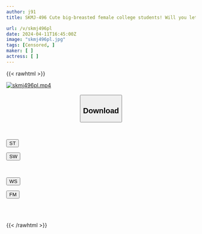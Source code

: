 ```yaml
---
author: j91
title: SKMJ-496 Cute big-breasted female college students! Will you let me breastfeed your virgin boy with your big boobs? ? She is blushing and getting horny after being sucked on her big boobs like a baby (^^;) A virgin dick that erupts due to breastfeeding handjob... Her big boobs are swaying as it is, raw sex and creampie SPECIAL

url: /v/skmj496pl
date: 2024-04-11T16:45:00Z
image: "skmj496pl.jpg"
tags: [Censored, ]
maker: [ ]
actress: [ ]
---
```



{{< rawhtml >}}

<div class="video" data-videoid="wgkkVMqK3Bto1B">
    <a href="javascript:;">
        <img src="/v/skmj496pl/skmj496pl.jpg" width="WIDTH" height="HEIGHT" alt="skmj496pl.mp4" loading="lazy">
    </a>
</div>

<script type="text/javascript" src="https://j91.asia/asset/on-demand-st.js"></script>

<br>
  <link rel="stylesheet" href="https://j91.asia/asset/bs5.css">
  
  <center>
  <button class="btn btn-primary" type="button" data-bs-toggle="collapse" data-bs-target=".multi-collapse" aria-expanded="false" aria-controls="multiCollapseExample1 multiCollapseExample2"><h2>Download</h2></button></center>
</p>
<div class="row">
  <div class="col">
    <div class="collapse multi-collapse" id="multiCollapseExample1">
      <div class="card card-body">
	      	      <br>
<div class="buttons">  
<p><a href="https://streamtape.to/v/wgkkVMqK3Bto1B" target="_blank"><button class="btn-hover color-3"><i class="fa fa-download"></i> ST</button></a></p>
<p><a href="https://asnwish.com/og4vm0fgzgja" target="_blank"><button class="btn-hover color-2"><i class="fa fa-download"></i> SW</button></a></p></div>
    </div>
  </div>
</div>
  <div class="col">
    <div class="collapse multi-collapse" id="multiCollapseExample2">
      <div class="card card-body">
	      <br>
<div class="buttons">
<p><a href="https://wolfstream.tv/unqtm01rgdq2"><button class="btn-hover color-9"><i class="fa fa-download"></i> WS</button></a></p>
<p><a href="javascript:;"><button class="btn-hover color-8"><i class="fa fa-download"></i> FM</button></a></p></div>
<br><br>
      </div>
    </div>
  </div>
</div>

{{< /rawhtml >}}